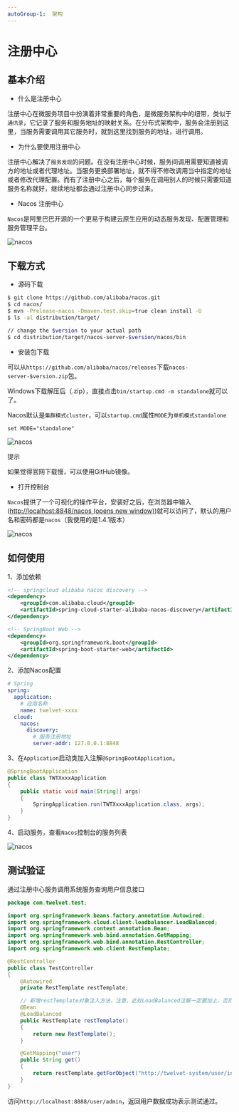 ```yaml
---
autoGroup-1:  架构
---
```


# 注册中心

## 基本介绍

- 什么是注册中心

注册中心在微服务项目中扮演着非常重要的角色，是微服务架构中的纽带，类似于`通讯录`，它记录了服务和服务地址的映射关系。在分布式架构中，服务会注册到这里，当服务需要调用其它服务时，就到这里找到服务的地址，进行调用。

- 为什么要使用注册中心

注册中心解决了`服务发现`的问题。在没有注册中心时候，服务间调用需要知道被调方的地址或者代理地址。当服务更换部署地址，就不得不修改调用当中指定的地址或者修改代理配置。而有了注册中心之后，每个服务在调用别人的时候只需要知道服务名称就好，继续地址都会通过注册中心同步过来。

- Nacos 注册中心

`Nacos`是阿里巴巴开源的一个更易于构建云原生应用的动态服务发现、配置管理和服务管理平台。

![nacos](https://oscimg.oschina.net/oscnet/up-3b2499cb4616a7073db056095ff530c03c9.png)

## 下载方式

- 源码下载

```bash
$ git clone https://github.com/alibaba/nacos.git
$ cd nacos/
$ mvn -Prelease-nacos -Dmaven.test.skip=true clean install -U  
$ ls -al distribution/target/

// change the $version to your actual path
$ cd distribution/target/nacos-server-$version/nacos/bin
```

- 安装包下载

可以从`https://github.com/alibaba/nacos/releases`下载`nacos-server-$version.zip`包。

Windows下载解压后（.zip），直接点击`bin/startup.cmd -m standalone`就可以了。

Nacos默认是`集群模式cluster`，可以`startup.cmd`属性`MODE`为`单机模式standalone`

```text
set MODE="standalone"
```

![nacos](https://oscimg.oschina.net/oscnet/up-f0bee7ddd852b3c78f6f175469defe0a46b.png)

提示

如果觉得官网下载慢，可以使用GitHub镜像。

- 打开控制台

`Nacos`提供了一个可视化的操作平台，安装好之后，在浏览器中输入([http://localhost:8848/nacos (opens new window)](http://localhost:8848/nacos))就可以访问了，默认的用户名和密码都是`nacos`（我使用的是1.4.1版本）

![nacos](https://oscimg.oschina.net/oscnet/up-9a6ee9156ed87e5f8856892938f45bd4ace.png)

## 如何使用

1、添加依赖

```xml
<!-- springcloud alibaba nacos discovery -->
<dependency>
	<groupId>com.alibaba.cloud</groupId>
	<artifactId>spring-cloud-starter-alibaba-nacos-discovery</artifactId>
</dependency>

<!-- SpringBoot Web -->
<dependency>
	<groupId>org.springframework.boot</groupId>
	<artifactId>spring-boot-starter-web</artifactId>
</dependency>
```

2、添加Nacos配置

```yml
# Spring
spring: 
  application:
    # 应用名称
    name: twelvet-xxxx 
  cloud:
    nacos:
      discovery:
        # 服务注册地址
        server-addr: 127.0.0.1:8848
```

3、在`Application`启动类加入注解`@SpringBootApplication`。

```java
@SpringBootApplication
public class TWTXxxxApplication
{
    public static void main(String[] args)
    {
        SpringApplication.run(TWTXxxxApplication.class, args);
    }
}
```

4、启动服务，查看`Nacos`控制台的服务列表

![nacos](https://oscimg.oschina.net/oscnet/up-4ed73db8d4582d4f0fc6bcc1ba38f6e6054.png)

## 测试验证

通过注册中心服务调用系统服务查询用户信息接口

```java
package com.twelvet.test;

import org.springframework.beans.factory.annotation.Autowired;
import org.springframework.cloud.client.loadbalancer.LoadBalanced;
import org.springframework.context.annotation.Bean;
import org.springframework.web.bind.annotation.GetMapping;
import org.springframework.web.bind.annotation.RestController;
import org.springframework.web.client.RestTemplate;

@RestController
public class TestController
{
    @Autowired
    private RestTemplate restTemplate;

    // 新增restTemplate对象注入方法，注意，此处LoadBalanced注解一定要加上，否则无法远程调用
    @Bean
    @LoadBalanced
    public RestTemplate restTemplate()
    {
        return new RestTemplate();
    }

    @GetMapping("user")
    public String get()
    {
        return restTemplate.getForObject("http://twelvet-system/user/info/admin", String.class);
    }
}
```

访问`http://localhost:8888/user/admin`，返回用户数据成功表示测试通过。